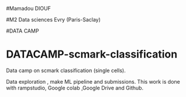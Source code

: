 #Mamadou DIOUF 

#M2 Data sciences Evry (Paris-Saclay)

#DATA CAMP

# DATACAMP-scmark-classification
Data camp on scmark classification (single cells).

Data exploration , make ML pipeline and submissions. This work is done with rampstudio, Google colab ,Google Drive and Github.
